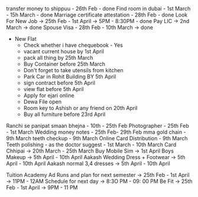 
transfer money to shippuu - 26th Feb - done
Find room in dubai - 1st March - 15h March - done
Marriage certificate attestation - 28th Feb - done
Look For New Job -> 25th Feb - 1st April -> 5PM - 8:30PM - done
Pay LIC -> 2nd March -> done
Spouse Visa - 28th Feb - 10th March -> done

- New Flat
	- Check whether i have chequebook - Yes
	- vacant current house by 1st April
	- pack all thing by 25th March
	- Buy Container before 25th March
	- Don't forget to take utensils from kitchen
	- Park Car in Rohit Building BY 5th April
	- sign contract before 5th April
	- view flat before 5th April
	- Apply for ejari online
	- Dewa File open 
	- Room key to Ashish or any friend on 20th April
	- Buy all furniture before 23rd April


Ranchi se panipat smaan bhejna - 10th - 25th Feb
Photographer - 25th Feb - 1st March
Wedding money notes - 25th Feb- 29th Feb
mma gold chain - 9th March
teeth checkup - 9th March
Online Card Distribution - 9th March 
Teeth polishing - as the doctor suggest - 1st March - 10th March 
Card Chhipai -> 20th March - 25th March
Buy Mobile Sim -> 1st April
Boys Makeup -> 5th April - 10th April
Aakash Wedding Dress + Footwear -> 5th April - 10th April 
Aakash normal 3,4 dresses -> 5th April - 10th April 

Tuition Academy Ad Runs and plan for next semester -> 25th Feb - 1st April -> 11PM - 12AM
Schedule for next day -> 8:3O PM - 09: 00 PM
Be Fit -> 25th Feb - 1st April -> 9PM - 11 PM
